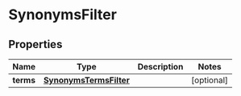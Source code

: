 
# SynonymsFilter

## Properties
Name | Type | Description | Notes
------------ | ------------- | ------------- | -------------
**terms** | [**SynonymsTermsFilter**](git/workplace-search-kotlin/openapi-generator/docs/SynonymsTermsFilter.md) |  |  [optional]



